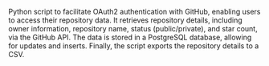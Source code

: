 Python script to facilitate OAuth2 authentication with GitHub, enabling users to access their repository data. It retrieves repository details, including owner information, repository name, status (public/private), and star count, via the GitHub API. The data is stored in a PostgreSQL database, allowing for updates and inserts. Finally, the script exports the repository details to a CSV.
